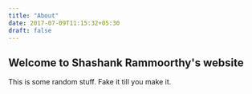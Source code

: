 ```yaml
---
title: "About"
date: 2017-07-09T11:15:32+05:30
draft: false
---
```


## Welcome to Shashank Rammoorthy's website

This is some random stuff. Fake it till you make it. 
